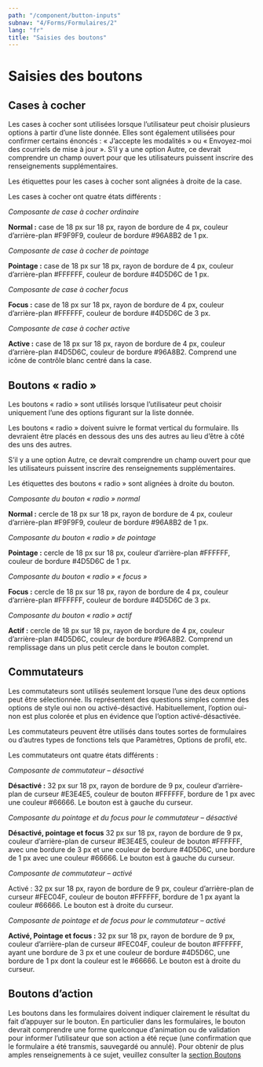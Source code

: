 ```yaml
---
path: "/component/button-inputs"
subnav: "4/Forms/Formulaires/2"
lang: "fr"
title: "Saisies des boutons"
---
```


# Saisies des boutons

## Cases à cocher

Les cases à cocher sont utilisées lorsque l’utilisateur peut choisir plusieurs options à partir d’une liste donnée. Elles sont également utilisées pour confirmer certains énoncés : « J’accepte les modalités » ou « Envoyez-moi des courriels de mise à jour ».
S’il y a une option Autre, ce devrait comprendre un champ ouvert pour que les utilisateurs puissent inscrire des renseignements supplémentaires.

Les étiquettes pour les cases à cocher sont alignées à droite de la case.

Les cases à cocher ont quatre états différents :

*Composante de case à cocher ordinaire*

**Normal :** case de 18 px sur 18 px, rayon de bordure de 4 px, couleur d’arrière-plan #F9F9F9, couleur de bordure #96A8B2 de 1 px.

*Composante de case à cocher de pointage*

**Pointage :** case de 18 px sur 18 px, rayon de bordure de 4 px, couleur d’arrière-plan #FFFFFF, couleur de bordure #4D5D6C de 1 px.

*Composante de case à cocher focus*

**Focus :** case de 18 px sur 18 px, rayon de bordure de 4 px, couleur d’arrière-plan #FFFFFF, couleur de bordure #4D5D6C de 3 px.

*Composante de case à cocher active*

**Active :** case de 18 px sur 18 px, rayon de bordure de 4 px, couleur d’arrière-plan #4D5D6C, couleur de bordure #96A8B2. Comprend une icône de contrôle blanc centré dans la case.

## Boutons « radio »

Les boutons « radio » sont utilisés lorsque l’utilisateur peut choisir uniquement l’une des options figurant sur la liste donnée.

Les boutons « radio » doivent suivre le format vertical du formulaire. Ils devraient être placés en dessous des uns des autres au lieu d’être à côté des uns des autres.

S’il y a une option Autre, ce devrait comprendre un champ ouvert pour que les utilisateurs puissent inscrire des renseignements supplémentaires.

Les étiquettes des boutons « radio » sont alignées à droite du bouton.

*Composante du bouton « radio » normal*

**Normal :** cercle de 18 px sur 18 px, rayon de bordure de 4 px, couleur d’arrière-plan #F9F9F9, couleur de bordure #96A8B2 de 1 px.

*Composante du bouton « radio » de pointage*

**Pointage :** cercle de 18 px sur 18 px, couleur d’arrière-plan #FFFFFF, couleur de bordure #4D5D6C de 1 px.

*Composante du bouton « radio » « focus »*

**Focus :** cercle de 18 px sur 18 px, rayon de bordure de 4 px, couleur d’arrière-plan #FFFFFF, couleur de bordure #4D5D6C de 3 px.

*Composante du bouton « radio » actif*

**Actif :** cercle de 18 px sur 18 px, rayon de bordure de 4 px, couleur d’arrière-plan #4D5D6C, couleur de bordure #96A8B2. Comprend un remplissage dans un plus petit cercle dans le bouton complet.

## Commutateurs

Les commutateurs sont utilisés seulement lorsque l’une des deux options peut être sélectionnée. Ils représentent des questions simples comme des options de style oui non ou activé-désactivé. Habituellement, l’option oui-non est plus colorée et plus en évidence que l’option activé-désactivée.

Les commutateurs peuvent être utilisés dans toutes sortes de formulaires ou d’autres types de fonctions tels que Paramètres, Options de profil, etc.

Les commutateurs ont quatre états différents :

*Composante de commutateur – désactivé*

**Désactivé  :** 32 px sur 18 px, rayon de bordure de 9 px, couleur d’arrière-plan de curseur #E3E4E5, couleur de bouton #FFFFFF, bordure de 1 px avec une couleur #66666. Le bouton est à gauche du curseur.

*Composante du pointage et du focus pour le commutateur – désactivé*

**Désactivé, pointage et focus**
32 px sur 18 px, rayon de bordure de 9 px, couleur d’arrière-plan de curseur #E3E4E5, couleur de bouton #FFFFFF, avec une bordure de 3 px et une couleur de bordure #4D5D6C, une bordure de 1 px avec une couleur #66666. Le bouton est à gauche du curseur.

*Composante de commutateur – activé*

Activé  : 32 px sur 18 px, rayon de bordure de 9 px, couleur d’arrière-plan de curseur #FEC04F, couleur de bouton #FFFFFF, bordure de 1 px ayant la couleur #66666. Le bouton est à droite du curseur.

*Composante de pointage et de focus pour le commutateur – activé*

**Activé, Pointage et focus :**
32 px sur 18 px, rayon de bordure de 9 px, couleur d’arrière-plan de curseur #FEC04F, couleur de bouton #FFFFFF, ayant une bordure de 3 px et une couleur de bordure #4D5D6C, une bordure de 1 px dont la couleur est le #66666. Le bouton est à droite du curseur.

## Boutons d’action

Les boutons dans les formulaires doivent indiquer clairement le résultat du fait d’appuyer sur le bouton. En particulier dans les formulaires, le bouton devrait comprendre une forme quelconque d’animation ou de validation pour informer l’utilisateur que son action a été reçue (une confirmation que le formulaire a été transmis, sauvegardé ou annulé).
Pour obtenir de plus amples renseignements à ce sujet, veuillez consulter la [section Boutons](boutons.md)

